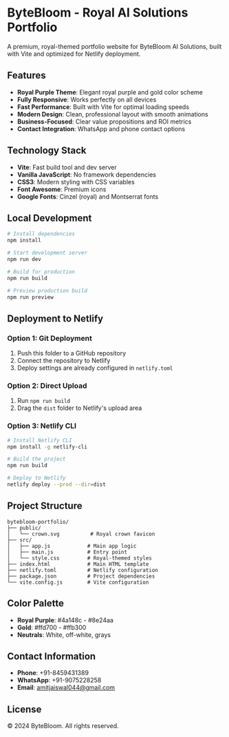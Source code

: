 # ByteBloom - Royal AI Solutions Portfolio

A premium, royal-themed portfolio website for ByteBloom AI Solutions, built with Vite and optimized for Netlify deployment.

## Features

- **Royal Purple Theme**: Elegant royal purple and gold color scheme
- **Fully Responsive**: Works perfectly on all devices
- **Fast Performance**: Built with Vite for optimal loading speeds
- **Modern Design**: Clean, professional layout with smooth animations
- **Business-Focused**: Clear value propositions and ROI metrics
- **Contact Integration**: WhatsApp and phone contact options

## Technology Stack

- **Vite**: Fast build tool and dev server
- **Vanilla JavaScript**: No framework dependencies
- **CSS3**: Modern styling with CSS variables
- **Font Awesome**: Premium icons
- **Google Fonts**: Cinzel (royal) and Montserrat fonts

## Local Development

```bash
# Install dependencies
npm install

# Start development server
npm run dev

# Build for production
npm run build

# Preview production build
npm run preview
```

## Deployment to Netlify

### Option 1: Git Deployment

1. Push this folder to a GitHub repository
2. Connect the repository to Netlify
3. Deploy settings are already configured in `netlify.toml`

### Option 2: Direct Upload

1. Run `npm run build`
2. Drag the `dist` folder to Netlify's upload area

### Option 3: Netlify CLI

```bash
# Install Netlify CLI
npm install -g netlify-cli

# Build the project
npm run build

# Deploy to Netlify
netlify deploy --prod --dir=dist
```

## Project Structure

```
bytebloom-portfolio/
├── public/
│   └── crown.svg          # Royal crown favicon
├── src/
│   ├── app.js            # Main app logic
│   ├── main.js           # Entry point
│   └── style.css         # Royal-themed styles
├── index.html            # Main HTML template
├── netlify.toml          # Netlify configuration
├── package.json          # Project dependencies
└── vite.config.js        # Vite configuration
```

## Color Palette

- **Royal Purple**: #4a148c - #8e24aa
- **Gold**: #ffd700 - #ffb300
- **Neutrals**: White, off-white, grays

## Contact Information

- **Phone**: +91-8459431389
- **WhatsApp**: +91-9075228258
- **Email**: amitjaiswal044@gmail.com

## License

© 2024 ByteBloom. All rights reserved.